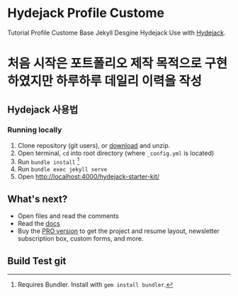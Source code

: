 # Hydejack Profile Custome 

Tutorial Profile Custome 
Base Jekyll Desgine Hydejack Use
with [Hydejack](https://hydejack.com/).

# 처음 시작은 포트폴리오 제작 목적으로 구현하였지만 하루하루 데일리 이력을 작성 

## Hydejack 사용법
### Running locally
1. Clone repository (git users), or [download] and unzip.
2. Open terminal, `cd` into root directory (where `_config.yml` is located)
3. Run `bundle install` [^1]
4. Run `bundle exec jekyll serve`
5. Open <http://localhost:4000/hydejack-starter-kit/>

## What's next?
* Open files and read the comments
* Read the [docs](https://hydejack.com/docs/)
* Buy the [PRO version](https://hydejack.com/download/) to get the project and resume layout, newsletter subscription box, custom forms, and more.

[^1]: Requires Bundler. Install with `gem install bundler`.

[download]: https://github.com/hydecorp/hydejack-starter-kit/archive/master.zip

## Build Test git

